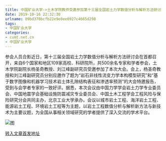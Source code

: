 ```yaml
---
title: 中国矿业大学->土木学院教师受邀参加第十三届全国岩土力学数值分析与解析方法研讨会 | cumt.net.cn
date: 2019-10-16 22:32:30
urlname: 09bd378bcfb22e9e0ee0927c4665d298
tags: 
- 中国矿业大学
categories:
- cumt.net.cn
- 中国矿业大学
---
```

参会人员合影近日，第十三届全国岩土力学数值分析与解析方法研讨会在首都召开，来自6个国家和地区109家高校、科研院所，共500余名专家和学者参会，土木学院副院长杨圣奇教授、刘江峰副研究员受邀参加了本次大会。会上，杨圣奇教授和刘江峰副研究员分别应邀作了题为“岩石非线性流变力学本构模型研究”和“基于数字图像和机器学习技术岩土体孔隙结构表征和渗透率预测”的大会特邀报告，受到与会学者专家的一致好评。据悉，本次会议由中国力学学会岩土力学专业委员会、中国地震学会基础设施防震减灾专业委员会、中国土木工程学会工程风险与保险研究分会共同主办，北京工业大学承办。会议以城市岩土工程、海洋岩土工程、能源岩土工程、环境岩土工程等为主题，以岩土工程数值分析与解析新方法与新技术为主要议题，为全国从事相关领域研究的学者提供了深入交流的学术平台。

![图](http://xwzx.cumt.edu.cn/_upload/article/images/05/2e/ebc4905a4b1da70a82cbe8a93a6b/59ffeff6-6fa5-4d52-abde-780ba4410a65.jpg)

[转入文章首发地址](http://xwzx.cumt.edu.cn/4c/d6/c523a543958/page.htm)